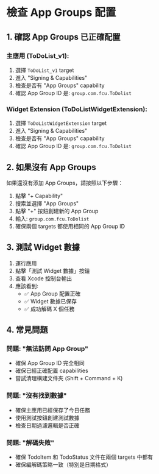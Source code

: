 # 檢查 App Groups 配置

## 1. 確認 App Groups 已正確配置

### 主應用 (ToDoList_v1):
1. 選擇 `ToDoList_v1` target
2. 進入 "Signing & Capabilities"
3. 檢查是否有 "App Groups" capability
4. 確認 App Group ID 是: `group.com.fcu.ToDolist`

### Widget Extension (ToDoListWidgetExtension):
1. 選擇 `ToDoListWidgetExtension` target
2. 進入 "Signing & Capabilities"
3. 檢查是否有 "App Groups" capability
4. 確認 App Group ID 是: `group.com.fcu.ToDolist`

## 2. 如果沒有 App Groups

如果還沒有添加 App Groups，請按照以下步驟：

1. 點擊 "+ Capability"
2. 搜索並選擇 "App Groups"
3. 點擊 "+" 按鈕創建新的 App Group
4. 輸入: `group.com.fcu.ToDolist`
5. 確保兩個 targets 都使用相同的 App Group ID

## 3. 測試 Widget 數據

1. 運行應用
2. 點擊「測試 Widget 數據」按鈕
3. 查看 Xcode 控制台輸出
4. 應該看到:
   - ✅ App Group 配置正確
   - ✅ Widget 數據已保存
   - ✅ 成功解碼 X 個任務

## 4. 常見問題

### 問題: "無法訪問 App Group"
- 確保 App Group ID 完全相同
- 確保已經正確配置 capabilities
- 嘗試清理構建文件夾 (Shift + Command + K)

### 問題: "沒有找到數據"
- 確保主應用已經保存了今日任務
- 使用測試按鈕創建測試數據
- 檢查日期過濾邏輯是否正確

### 問題: "解碼失敗"
- 確保 TodoItem 和 TodoStatus 文件在兩個 targets 中都有
- 確保編解碼策略一致（特別是日期格式）